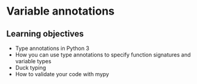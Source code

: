 # Variable annotations

## Learning objectives

- Type annotations in Python 3
- How you can use type annotations to specify function signatures and variable types
- Duck typing
- How to validate your code with mypy
